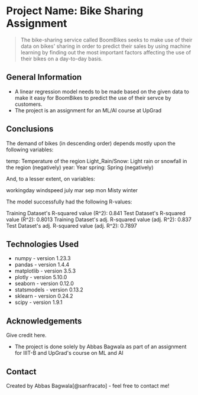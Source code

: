 # Project Name: Bike Sharing Assignment
> The bike-sharing service called BoomBikes seeks to make use of their data on bikes' sharing in order to
predict their sales by using machine learning by finding out the most important factors affecting the use 
of their bikes on a day-to-day basis. 


## General Information
-  A linear regression model needs to be made based on the given data to make it easy
for BoomBikes to predict the use of their servce by customers.
- The project is an assignment for an ML/AI course at UpGrad

## Conclusions

The demand of bikes (in descending order) depends mostly upon the following variables:

temp: Temperature of the region
Light_Rain/Snow: Light rain or snowfall in the region (negatively)
year: Year
spring: Spring (negatively)

And, to a lesser extent, on variables:

workingday
windspeed
july
mar
sep
mon
Misty
winter

The model successfully had the following R-values:

Training Dataset's R-squared value (R^2): 0.841
Test Dataset's R-squared value (R^2): 0.8013
Training Dataset's adj. R-squared value (adj. R^2): 0.837
Test Dataset's adj. R-squared value (adj. R^2): 0.7897

## Technologies Used
 - numpy - version 1.23.3
 - pandas - version 1.4.4
 - matplotlib - version 3.5.3
 - plotly - version 5.10.0
 - seaborn - version 0.12.0
 - statsmodels - version 0.13.2
 - sklearn - version 0.24.2
 - scipy - version 1.9.1


## Acknowledgements
Give credit here.
- The project is done solely by Abbas Bagwala as part of an assignment for IIIT-B and UpGrad's course on ML and AI


## Contact
Created by Abbas Bagwala[@sanfracato] - feel free to contact me!


